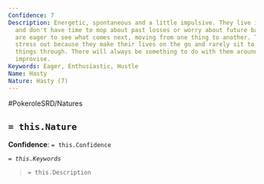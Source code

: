 ```yaml
---
Confidence: 7
Description: Energetic, spontaneous and a little impulsive. They live in the moment
  and don't have time to mop about past losses or worry about future battles. They
  are eager to see what comes next, moving from one thing to another. They rarely
  stress out because they make their lives on the go and rarely sit to relax or meditate
  things through. There will always be something to do with them around, let them
  improvise.
Keywords: Eager, Enthusiastic, Hustle
Name: Hasty
Nature: Hasty (7)
---
```


#PokeroleSRD/Natures

## `= this.Nature`

**Confidence**: `= this.Confidence`

*`= this.Keywords`*

> `= this.Description`
